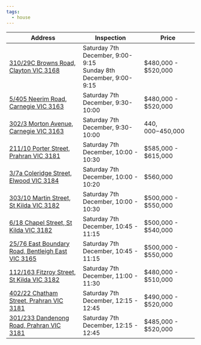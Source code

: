 ```yaml
---
tags:
  - house
---
```


| Address                                                                                                                    | Inspection                                                         | Price               |
| -------------------------------------------------------------------------------------------------------------------------- | ------------------------------------------------------------------ | ------------------- |
| [310/29C Browns Road, Clayton VIC 3168](https://www.domain.com.au/310-29c-browns-road-clayton-vic-3168-2019052642)         | Saturday 7th December, 9:00-9:15<br>Sunday 8th December, 9:00-9:15 | $480,000 - $520,000 |
| [5/405 Neerim Road, Carnegie VIC 3163](https://www.domain.com.au/5-405-neerim-road-carnegie-vic-3163-2019329142)           | Saturday 7th December, 9:30-10:00                                  | $480,000 - $520,000 |
|[302/3 Morton Avenue, Carnegie VIC 3163](https://www.domain.com.au/302-3-morton-avenue-carnegie-vic-3163-2019310688)|Saturday 7th December, 9:30-10:00|$440,000-$450,000|
| [211/10 Porter Street, Prahran VIC 3181](https://www.domain.com.au/211-10-porter-street-prahran-vic-3181-2019576961)       | Saturday 7th December, 10:00 - 10:30                               | $585,000 - $615,000 |
| [3/7a Coleridge Street, Elwood VIC 3184](https://www.domain.com.au/3-7a-coleridge-street-elwood-vic-3184-2019424421)       | Saturday 7th December, 10:00 - 10:20                               | $560,000            |
| [303/10 Martin Street, St Kilda VIC 3182](https://www.domain.com.au/303-10-martin-street-st-kilda-vic-3182-2019318713)     | Saturday 7th December, 10:00 - 10:30                               | $500,000 - $550,000 |
| [6/18 Chapel Street, St Kilda VIC 3182](https://www.domain.com.au/6-18-chapel-street-st-kilda-vic-3182-2019428893)         | Saturday 7th December, 10:45 - 11:15                               | $500,000 - $540,000 |
|[25/76 East Boundary Road, Bentleigh East VIC 3165](https://www.domain.com.au/25-76-east-boundary-road-bentleigh-east-vic-3165-2019662202)|Saturday 7th December, 10:45 - 11:15 |$500,000 - $550,000|
| [112/163 Fitzroy Street, St Kilda VIC 3182](https://www.domain.com.au/112-163-fitzroy-street-st-kilda-vic-3182-2019602380) | Saturday 7th December, 11:00 - 11:30                               | $480,000 - $510,000 |
| [402/22 Chatham Street, Prahran VIC 3181](https://www.domain.com.au/402-22-chatham-street-prahran-vic-3181-2019633261)     | Saturday 7th December, 12:15 - 12:45                               | $490,000 - $520,000 |
| [301/233 Dandenong Road, Prahran VIC 3181](https://www.domain.com.au/301-233-dandenong-road-prahran-vic-3181-2019584065)   | Saturday 7th December, 12:15 - 12:45                               | $485,000 - $520,000 |




